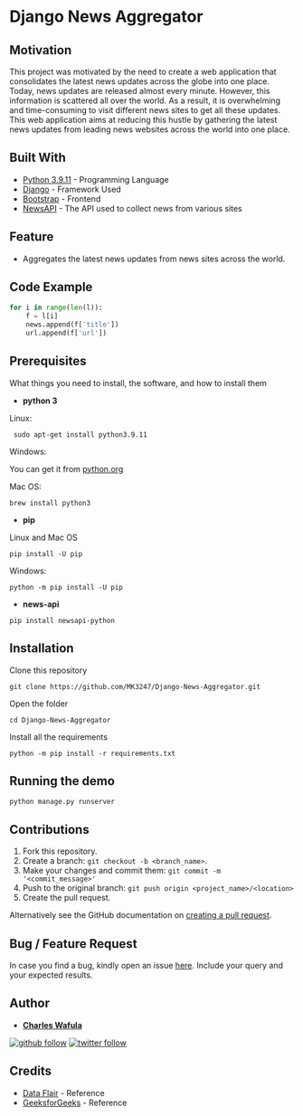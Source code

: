 # Django News Aggregator


## Motivation 

This project was motivated by the need to create a web application that consolidates the latest news updates across the globe into one place. Today, news updates are released almost every minute. However, this information is scattered all over the world. As a result, it is overwhelming and time-consuming to visit different news sites to get all these updates. This web application aims at reducing this hustle by gathering the latest news updates from leading news websites across the world into one place.

## Built With

* [Python 3.9.11](https://www.python.org/) - Programming Language 
* [Django](https://www.djangoproject.com/) - Framework Used
* [Bootstrap](https://getbootstrap.com/) - Frontend 
* [NewsAPI](https://newsapi.org/) - The API used to collect news from various sites

## Feature

- Aggregates the latest news updates from news sites across the world.

## Code Example

```python
for i in range(len(l)):
    f = l[i]
    news.append(f['title'])
    url.append(f['url'])
```
 
 ## Prerequisites
  
 What things you need to install, the software, and how to install them
 
 * **python 3**
 
 Linux:
 
```
 sudo apt-get install python3.9.11
```
 Windows:
 
 You can get it from [python.org](https://www.python.org/downloads/windows/)
 
 Mac OS:
 
 ```
 brew install python3
 ```
 
 * **pip**
 
 Linux and Mac OS
 
 ```
 pip install -U pip
 ```
 Windows:
 
 ```
 python -m pip install -U pip
 ```
* **news-api**

```
pip install newsapi-python
```

## Installation

Clone this repository

```
git clone https://github.com/MK3247/Django-News-Aggregator.git
```

Open the folder

```
cd Django-News-Aggregator
```

Install all the requirements

```
python -m pip install -r requirements.txt
```

## Running the demo

```
python manage.py runserver
```

## Contributions

1. Fork this repository.
2. Create a branch: `git checkout -b <branch_name>`.
3. Make your changes and commit them: `git commit -m '<commit_message>'`
4. Push to the original branch: `git push origin <project_name>/<location>`
5. Create the pull request.

Alternatively see the GitHub documentation on [creating a pull request](https://help.github.com/en/github/collaborating-with-issues-and-pull-requests/creating-a-pull-request).

## Bug / Feature Request

In case you find a bug, kindly open an issue [here](https://https://github.com/MK3247/Django-News-Aggregator/issues/new). Include your query and your expected results.

## Author 

* **[Charles Wafula](https://https://github.com/MK3247)** 

[![github follow](https://img.shields.io/github/followers/MK3247?label=Follow_on_GitHub)](https://github.com/MK3247)
[![twitter follow](https://img.shields.io/twitter/follow/codeveterun?style=social)](https://twitter.com/codeveterun)

## Credits 

- [Data Flair](https://data-flair.training/blogs/django-project-ideas/) - Reference
- [GeeksforGeeks](https://www.geeksforgeeks.org/fetching-top-news-using-news-api/?ref=lbp) - Reference

